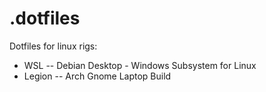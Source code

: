 # .dotfiles
Dotfiles for linux rigs:
  - WSL -- Debian Desktop -  Windows Subsystem for Linux
  - Legion -- Arch Gnome Laptop Build
